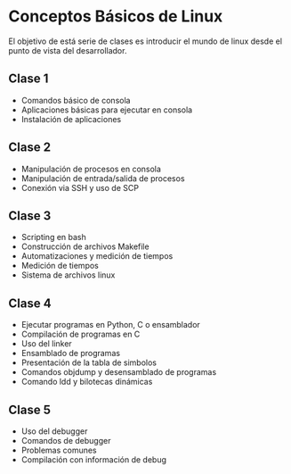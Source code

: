 # Conceptos Básicos de Linux

El objetivo de está serie de clases es introducir el mundo de linux desde el punto de vista del desarrollador.

## Clase 1
- Comandos básico de consola
- Aplicaciones básicas para ejecutar en consola
- Instalación de aplicaciones

## Clase 2
- Manipulación de procesos en consola
- Manipulación de entrada/salida de procesos
- Conexión via SSH y uso de SCP

## Clase 3
- Scripting en bash
- Construcción de archivos Makefile
- Automatizaciones y medición de tiempos
- Medición de tiempos
- Sistema de archivos linux

## Clase 4
- Ejecutar programas en Python, C o ensamblador
- Compilación de programas en C
- Uso del linker
- Ensamblado de programas
- Presentación de la tabla de simbolos
- Comandos objdump y desensamblado de programas
- Comando ldd y bilotecas dinámicas

## Clase 5
- Uso del debugger
- Comandos de debugger
- Problemas comunes
- Compilación con información de debug
